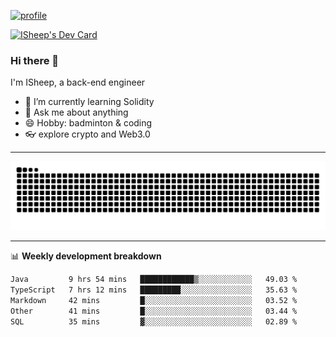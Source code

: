 [![profile](https://user-images.githubusercontent.com/54968314/208005045-e4b42f3b-833d-4242-bfcc-e764865553a2.svg)](https://www.calligrapher.ai/)

<a href="https://app.daily.dev/linziyang1106"><img src="https://api.daily.dev/devcards/v2/i4Spwx5Skx5FpTqWcwoit.png?r=kgx&type=wide" width="652" alt="ISheep's Dev Card"/></a>

### Hi there 🐏

I'm ISheep, a back-end engineer

- 🔭 I’m currently learning Solidity
- 💬 Ask me about anything
- 😄 Hobby: badminton & coding
- 👓 explore crypto and Web3.0

-------

![](https://raw.githubusercontent.com/ISheepp/ISheepp/output/github-contribution-grid-snake.svg)

-------

📊 **Weekly development breakdown**
<!--START_SECTION:waka-->

```txt
Java         9 hrs 54 mins   ████████████▒░░░░░░░░░░░░   49.03 %
TypeScript   7 hrs 12 mins   █████████░░░░░░░░░░░░░░░░   35.63 %
Markdown     42 mins         █░░░░░░░░░░░░░░░░░░░░░░░░   03.52 %
Other        41 mins         █░░░░░░░░░░░░░░░░░░░░░░░░   03.44 %
SQL          35 mins         ▓░░░░░░░░░░░░░░░░░░░░░░░░   02.89 %
```

<!--END_SECTION:waka-->
